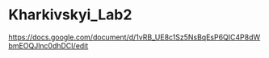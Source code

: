 # Kharkivskyi_Lab2
https://docs.google.com/document/d/1vRB_UE8c1Sz5NsBqEsP6QIC4P8dWbmEOQJlnc0dhDCI/edit
